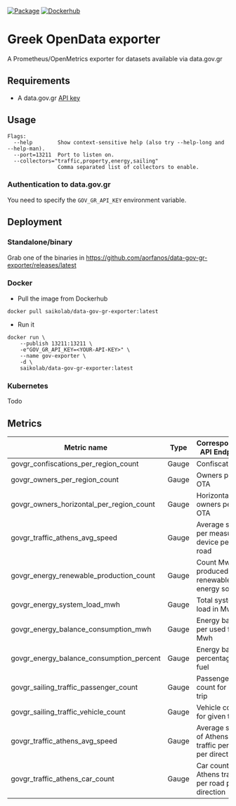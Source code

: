 [![Package](https://github.com/aorfanos/data-gov-gr-exporter/actions/workflows/package.yaml/badge.svg)](https://github.com/aorfanos/data-gov-gr-exporter/actions/workflows/package.yaml)
[![Dockerhub](https://github.com/aorfanos/data-gov-gr-exporter/actions/workflows/dockerhub.yaml/badge.svg)](https://github.com/aorfanos/data-gov-gr-exporter/actions/workflows/dockerhub.yaml)
# Greek OpenData exporter

A Prometheus/OpenMetrics exporter for datasets available via data.gov.gr

## Requirements

- A data.gov.gr [API key](https://www.data.gov.gr/token/)

## Usage

```shell
Flags:
  --help        Show context-sensitive help (also try --help-long and --help-man).
  --port=13211  Port to listen on.
  --collectors="traffic,property,energy,sailing"  
                Comma separated list of collectors to enable.
```

### Authentication to data.gov.gr

You need to specify the `GOV_GR_API_KEY` environment variable.

## Deployment

### Standalone/binary

Grab one of the binaries in https://github.com/aorfanos/data-gov-gr-exporter/releases/latest

### Docker

- Pull the image from Dockerhub
```shell
docker pull saikolab/data-gov-gr-exporter:latest
```

- Run it
```shell
docker run \
    --publish 13211:13211 \
    -e"GOV_GR_API_KEY=<YOUR-API-KEY>" \
    --name gov-exporter \
    -d \
    saikolab/data-gov-gr-exporter:latest
```

### Kubernetes
Todo


## Metrics

| Metric name              | Type  | Corresponding API Endpoint  | Collector |
|--------------------------|-------|-----------------------------|-----------|
| govgr_confiscations_per_region_count     | Gauge |    Confiscations    | property |
| govgr_owners_per_region_count | Gauge |   Owners per OTA  | property |
| govgr_owners_horizontal_per_region_count | Gauge |   Horizontal owners per OTA  | property |
| govgr_traffic_athens_avg_speed | Gauge |   Average speed per measuring device per road  | property |
| govgr_energy_renewable_production_count | Gauge |   Count Mwh produced from renewable energy sources  | energy |
| govgr_energy_system_load_mwh | Gauge |   Total system load in Mwh  | energy |
| govgr_energy_balance_consumption_mwh | Gauge |   Energy balance per used fuel in Mwh  | energy |
| govgr_energy_balance_consumption_percent | Gauge |   Energy balance percentage per fuel  | energy |
| govgr_sailing_traffic_passenger_count | Gauge |   Passenger count for given trip  | sailing |
| govgr_sailing_traffic_vehicle_count | Gauge |   Vehicle count for given trip  | sailing |
| govgr_traffic_athens_avg_speed | Gauge |   Average speed of Athens traffic  per road per direction | traffic |
| govgr_traffic_athens_car_count | Gauge |   Car count of Athens traffic per road  per direction | traffic |